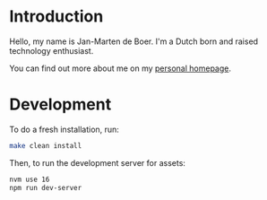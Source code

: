 # Introduction

Hello, my name is Jan-Marten de Boer. I'm a Dutch born and raised technology
enthusiast.

You can find out more about me on my [personal homepage](https://janmarten.name).

# Development

To do a fresh installation, run:

```bash
make clean install
```

Then, to run the development server for assets:

```bash
nvm use 16
npm run dev-server
```
